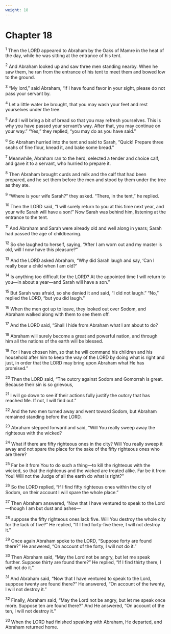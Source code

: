 ```yaml
---
weight: 18
---
```


# Chapter 18

<sup>1</sup> Then the LORD appeared to Abraham by the Oaks of Mamre in the heat of the day, while he was sitting at the entrance of his tent. 

<sup>2</sup> And Abraham looked up and saw three men standing nearby. When he saw them, he ran from the entrance of his tent to meet them and bowed low to the ground. 

<sup>3</sup> “My lord,” said Abraham, “if I have found favor in your sight, please do not pass your servant by. 

<sup>4</sup> Let a little water be brought, that you may wash your feet and rest yourselves under the tree. 

<sup>5</sup> And I will bring a bit of bread so that you may refresh yourselves. This is why you have passed your servant’s way. After that, you may continue on your way.” “Yes,” they replied, “you may do as you have said.” 

<sup>6</sup> So Abraham hurried into the tent and said to Sarah, “Quick! Prepare three seahs of fine flour, knead it, and bake some bread.” 

<sup>7</sup> Meanwhile, Abraham ran to the herd, selected a tender and choice calf, and gave it to a servant, who hurried to prepare it. 

<sup>8</sup> Then Abraham brought curds and milk and the calf that had been prepared, and he set them before the men and stood by them under the tree as they ate. 

<sup>9</sup> “Where is your wife Sarah?” they asked. “There, in the tent,” he replied. 

<sup>10</sup> Then the LORD said, “I will surely return to you at this time next year, and your wife Sarah will have a son!” Now Sarah was behind him, listening at the entrance to the tent. 

<sup>11</sup> And Abraham and Sarah were already old and well along in years; Sarah had passed the age of childbearing. 

<sup>12</sup> So she laughed to herself, saying, “After I am worn out and my master is old, will I now have this pleasure?” 

<sup>13</sup> And the LORD asked Abraham, “Why did Sarah laugh and say, ‘Can I really bear a child when I am old?’ 

<sup>14</sup> Is anything too difficult for the LORD? At the appointed time I will return to you—in about a year—and Sarah will have a son.” 

<sup>15</sup> But Sarah was afraid, so she denied it and said, “I did not laugh.” “No,” replied the LORD, “but you did laugh.” 

<sup>16</sup> When the men got up to leave, they looked out over Sodom, and Abraham walked along with them to see them off. 

<sup>17</sup> And the LORD said, “Shall I hide from Abraham what I am about to do? 

<sup>18</sup> Abraham will surely become a great and powerful nation, and through him all the nations of the earth will be blessed. 

<sup>19</sup> For I have chosen him, so that he will command his children and his household after him to keep the way of the LORD by doing what is right and just, in order that the LORD may bring upon Abraham what He has promised.” 

<sup>20</sup> Then the LORD said, “The outcry against Sodom and Gomorrah is great. Because their sin is so grievous, 

<sup>21</sup> I will go down to see if their actions fully justify the outcry that has reached Me. If not, I will find out.” 

<sup>22</sup> And the two men turned away and went toward Sodom, but Abraham remained standing before the LORD. 

<sup>23</sup> Abraham stepped forward and said, “Will You really sweep away the righteous with the wicked? 

<sup>24</sup> What if there are fifty righteous ones in the city? Will You really sweep it away and not spare the place for the sake of the fifty righteous ones who are there? 

<sup>25</sup> Far be it from You to do such a thing—to kill the righteous with the wicked, so that the righteous and the wicked are treated alike. Far be it from You! Will not the Judge of all the earth do what is right?” 

<sup>26</sup> So the LORD replied, “If I find fifty righteous ones within the city of Sodom, on their account I will spare the whole place.” 

<sup>27</sup> Then Abraham answered, “Now that I have ventured to speak to the Lord—though I am but dust and ashes— 

<sup>28</sup> suppose the fifty righteous ones lack five. Will You destroy the whole city for the lack of five?” He replied, “If I find forty-five there, I will not destroy it.” 

<sup>29</sup> Once again Abraham spoke to the LORD, “Suppose forty are found there?” He answered, “On account of the forty, I will not do it.” 

<sup>30</sup> Then Abraham said, “May the Lord not be angry, but let me speak further. Suppose thirty are found there?” He replied, “If I find thirty there, I will not do it.” 

<sup>31</sup> And Abraham said, “Now that I have ventured to speak to the Lord, suppose twenty are found there?” He answered, “On account of the twenty, I will not destroy it.” 

<sup>32</sup> Finally, Abraham said, “May the Lord not be angry, but let me speak once more. Suppose ten are found there?” And He answered, “On account of the ten, I will not destroy it.” 

<sup>33</sup> When the LORD had finished speaking with Abraham, He departed, and Abraham returned home. 



